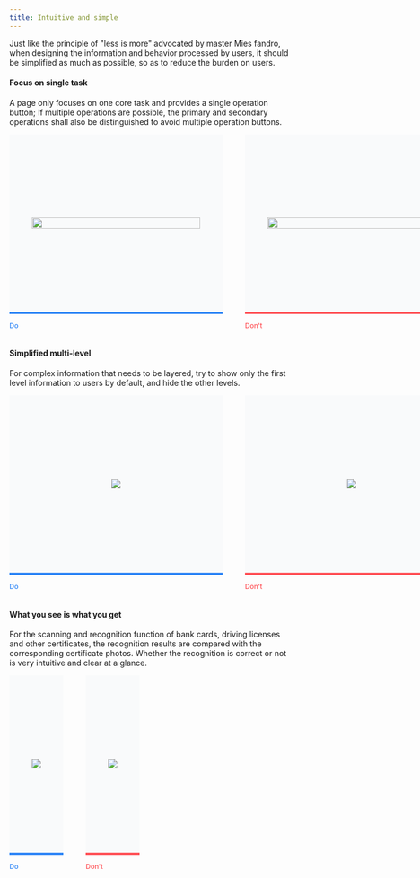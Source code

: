 ```yaml
---
title: Intuitive and simple
---
```


Just like the principle of "less is more" advocated by master Mies fandro, when designing the information and behavior processed by users, it should be simplified as much as possible, so as to reduce the burden on users.

<style>
.doc-cutline-wrapper{display:-webkit-box;display:-ms-flexbox;display:flex}
.doc-cutline{position:relative;display:-webkit-inline-box;display:-ms-inline-flexbox;display:inline-flex;margin-bottom:42px;padding:40px;background:#F9FAFB;-webkit-box-sizing:border-box;box-sizing:border-box;-webkit-box-align:center;-ms-flex-align:center;align-items:center;-webkit-box-pack:center;-ms-flex-pack:center;justify-content:center;min-height:320px}
.doc-cutline:after{position:absolute;bottom:-32px;left:0;font-size:12px;font-weight:500}
.doc-cutline.do{margin-right:40px;border-bottom:solid 4px #2F86F6}
.doc-cutline.do:after{content:"Do";color:#2F86F6}
.doc-cutline.donot{border-bottom:solid 4px #FF5257}
.doc-cutline.donot:after{content:"Don't";color:#FF5257}
.doc-cutline-item{display:-webkit-box;display:-ms-flexbox;display:flex;-webkit-box-align:center;-ms-flex-align:center;align-items:center;-webkit-box-pack:center;-ms-flex-pack:center;justify-content:center}
.doc-cutline-item.horizon img{width:100%}
.doc-cutline-item.vertical img{width:auto;height:100%}
@media (max-width:750px){.doc-cutline-wrapper{-webkit-box-orient:vertical;-webkit-box-direction:normal;-ms-flex-direction:column;flex-direction:column}
.doc-cutline.do{margin-right:0}
}
</style>

#### Focus on single task

A page only focuses on one core task and provides a single operation button; If multiple operations are possible, the primary and secondary operations shall also be distinguished to avoid multiple operation buttons.

<div class="doc-cutline-wrapper">
  <div class="doc-cutline do">
    <div class="doc-cutline-item vertical" style="width: 300px;">
      <img src="https://pt-starimg.didistatic.com/static/starimg/img/bVh1mXPP9r1643188890070.png">
    </div>
  </div>
  <div class="doc-cutline donot">
    <div class="doc-cutline-item vertical" style="width: 300px;">
      <img src="https://pt-starimg.didistatic.com/static/starimg/img/9R7BKLj8ak1643188890067.png">
    </div>
  </div>
</div>

#### Simplified multi-level

For complex information that needs to be layered, try to show only the first level information to users by default, and hide the other levels.

<div class="doc-cutline-wrapper">
  <div class="doc-cutline do">
    <div class="doc-cutline-item" style="width: 300px;">
      <img src="https://pt-starimg.didistatic.com/static/starimg/img/29KC3uQhEM1643188923160.png">
    </div>
  </div>
  <div class="doc-cutline donot">
    <div class="doc-cutline-item" style="width: 300px;">
      <img src="https://pt-starimg.didistatic.com/static/starimg/img/TFoFbaVGHJ1643188923185.png">
    </div>
  </div>
</div>

#### What you see is what you get

For the scanning and recognition function of bank cards, driving licenses and other certificates, the recognition results are compared with the corresponding certificate photos. Whether the recognition is correct or not is very intuitive and clear at a glance.

<div class="doc-cutline-wrapper">
  <div class="doc-cutline do">
    <div class="doc-cutline-item">
      <img src="https://pt-starimg.didistatic.com/static/starimg/img/FfSJRAtAsN1545826131586.jpg">
    </div>
  </div>
  <div class="doc-cutline donot">
    <div class="doc-cutline-item">
      <img src="https://pt-starimg.didistatic.com/static/starimg/img/P1V5PxTfZJ1545826131541.jpg">
    </div>
  </div>
</div>
